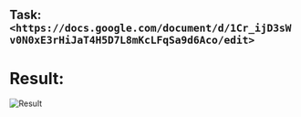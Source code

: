 Task: `<https://docs.google.com/document/d/1Cr_ijD3sWv0N0xE3rHiJaT4H5D7L8mKcLFqSa9d6Aco/edit>`
---------------------------------
Result:
=================================
![Result](https://user-images.githubusercontent.com/29499863/65607985-23d95b80-dfb6-11e9-9e3c-46cd4f21ff33.png)
